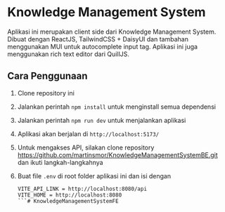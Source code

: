 # Knowledge Management System

Aplikasi ini merupakan client side dari Knowledge Management System.
Dibuat dengan ReactJS, TailwindCSS + DaisyUI dan tambahan menggunakan MUI untuk autocomplete input tag. Aplikasi ini
juga menggunakan rich text editor dari QuillJS.

## Cara Penggunaan

1. Clone repository ini
2. Jalankan perintah `npm install` untuk menginstall semua dependensi
3. Jalankan perintah `npm run dev` untuk menjalankan aplikasi
4. Aplikasi akan berjalan di `http://localhost:5173/`
5. Untuk mengakses API, silakan clone repository https://github.com/martinsmor/KnowledgeManagementSystemBE.git dan ikuti langkah-langkahnya
6. Buat file `.env` di root folder aplikasi ini dan isi dengan

    ```
    VITE_API_LINK = http://localhost:8080/api
    VITE_HOME = http://localhost:8080
    ```# KnowledgeManagementSystemFE
